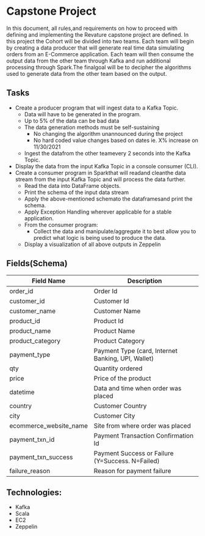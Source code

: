 # Capstone Project
In this document, all rules,and requirements on how to proceed with defining and implementing the Revature capstone project are defined. In this project the Cohort will be divided into two teams. Each team will begin by creating a data producer that will generate real time data simulating orders from an E-Commerce application. Each team will then consume the output data from the other team through Kafka and run additional processing through Spark.The finalgoal will be to decipher the algorithms used to generate data from the other team based on the output.

## Tasks
- Create a producer program that will ingest data to a Kafka Topic.
  - Data will have to be generated in the program.
  - Up to 5% of the data can be bad data
  - The data generation methods must be self-sustaining
    - No changing the algorithm unannounced during the project
    - No hard coded value changes based on dates ie. X% increase on 11/30/2021
  - Ingest the datafrom the other teamevery 2 seconds into the Kafka Topic.
- Display the data from the input Kafka Topic in a console consumer (CLI).
- Create a consumer program in Sparkthat will readand cleanthe data stream from the input Kafka Topic and will process the data further.
  - Read the data into DataFrame objects.
  - Print the schema of the input data stream
  - Apply the above-mentioned schemato the dataframesand print the schema.
  - Apply Exception Handling wherever applicable for a stable application.
  - From the consumer program:
    - Collect the data and manipulate/aggregate it to best allow you to predict what logic is being used to produce the data.
  - Display a visualization of all above outputs in Zeppelin
  
## Fields(Schema)
Field Name  | Description
------------- | -------------
order_id  | Order Id
customer_id  |  Customer Id
customer_name | Customer Name
product_id | Product Id
product_name | Product Name
product_category | Product Category
payment_type | Payment Type (card, Internet Banking, UPI, Wallet)
qty | Quantity ordered
price | Price of the product
datetime | Data and time when order was placed
country | Customer Country
city | Customer City
ecommerce_website_name | Site from where order was placed
payment_txn_id | Payment Transaction Confirmation Id
payment_txn_success | Payment Success or Failure (Y=Success. N=Failed)
failure_reason | Reason for payment failure

## Technologies:
- Kafka
- Scala
- EC2
- Zeppelin
